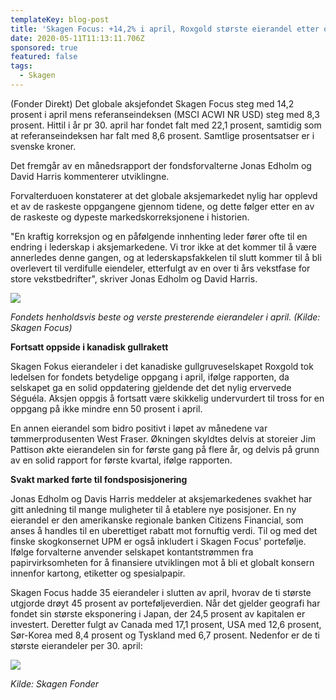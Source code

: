 ```yaml
---
templateKey: blog-post
title: 'Skagen Focus: +14,2% i april, Roxgold største eierandel etter oppgang'
date: 2020-05-11T11:13:11.706Z
sponsored: true
featured: false
tags:
  - Skagen
---
```

(Fonder Direkt) Det globale aksjefondet Skagen Focus steg med 14,2 prosent i april mens referanseindeksen (MSCI ACWI NR USD) steg med 8,3 prosent. Hittil i år pr 30. april har fondet falt med 22,1 prosent, samtidig som at referanseindeksen har falt med 8,6 prosent. Samtlige prosentsatser er i svenske kroner.

Det fremgår av en månedsrapport der fondsforvalterne Jonas Edholm og David Harris kommenterer utviklingne.

Forvalterduoen konstaterer at det globale aksjemarkedet nylig har opplevd et av de raskeste oppgangene gjennom tidene, og dette følger etter en av de raskeste og dypeste markedskorreksjonene i historien.

"En kraftig korreksjon og en påfølgende innhenting leder fører ofte til en endring i lederskap i aksjemarkedene. Vi tror ikke at det kommer til å være annerledes denne gangen, og at lederskapsfakkelen til slutt kommer til å bli overlevert til verdifulle eiendeler, etterfulgt av en over ti års vekstfase for store vekstbedrifter", skriver Jonas Edholm og David Harris.

![](/img/focus.png)

_Fondets henholdsvis beste og verste presterende eierandeler i april. (Kilde: Skagen Focus)_

**Fortsatt oppside i kanadisk gullrakett**

Skagen Fokus eierandeler i det kanadiske gullgruveselskapet Roxgold tok ledelsen for fondets betydelige oppgang i april, ifølge rapporten, da selskapet ga en solid oppdatering gjeldende det det nylig ervervede Séguéla. Aksjen oppgis å fortsatt være skikkelig undervurdert til tross for en oppgang på ikke mindre enn 50 prosent i april.

En annen eierandel som bidro positivt i løpet av månedene var tømmerprodusenten West Fraser. Økningen skyldtes delvis at storeier Jim Pattison økte eierandelen sin for første gang på flere år, og delvis på grunn av en solid rapport for første kvartal, ifølge rapporten.

**Svakt marked førte til fondsposisjonering**

Jonas Edholm og Davis Harris meddeler at aksjemarkedenes svakhet har gitt anledning til mange muligheter til å etablere nye posisjoner. En ny eierandel er den amerikanske regionale banken Citizens Financial, som anses å handles til en uberettiget rabatt mot fornuftig verdi. Til og med det finske skogkonsernet UPM er også inkludert i Skagen Focus' portefølje. Ifølge forvalterne anvender selskapet kontantstrømmen fra papirvirksomheten for å finansiere utviklingen mot å bli et globalt konsern innenfor kartong, etiketter og spesialpapir.

Skagen Focus hadde 35 eierandeler i slutten av april, hvorav de ti største utgjorde drøyt 45 prosent av porteføljeverdien. Når det gjelder geografi har fondet sin største eksponering i Japan, der 24,5 prosent av kapitalen er investert. Deretter fulgt av Canada med 17,1 prosent, USA med 12,6 prosent, Sør-Korea med 8,4 prosent og Tyskland med 6,7 prosent. Nedenfor er de ti største eierandeler per 30. april:

![](/img/focus2.png)

_Kilde: Skagen Fonder_
